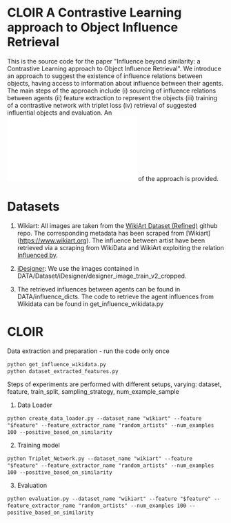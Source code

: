 # CLOIR A Contrastive Learning approach to Object Influence Retrieval
This is the source code for the paper "Influence beyond similarity: a Contrastive Learning approach to Object Influence Retrieval".
We introduce an approach to suggest the existence of influence relations between objects, having access to information about influence between their agents. 
The main steps of the approach include (i) sourcing of influence relations between agents (ii) feature extraction to represent the objects (iii) training of a contrastive network with triplet loss (iv) retrieval of suggested influential objects and evaluation. An ![overview](images/method.pdf) of the approach is provided.

# Datasets
1. Wikiart: All images are taken from the [WikiArt Dataset (Refined)](https://github.com/cs-chan/ArtGAN/tree/master/WikiArt%20Dataset) github repo. The corresponding metadata has been scraped from [Wikiart] (https://www.wikiart.org). The influence between artist have been retrieved via a scraping from WikiData and WikiArt exploiting the relation [Influenced by](https://www.wikidata.org/wiki/Property:P737). 

2. [iDesigner](https://www.kaggle.com/competitions/idesigner/data): We use the images contained in DATA/Dataset/iDesigner/designer_image_train_v2_cropped.

3. The retrieved influences between agents can be found in DATA/influence_dicts. The code to retrieve the agent influences from Wikidata can be found in get_influence_wikidata.py


 # CLOIR
 Data extraction and preparation - run the code only once

```
python get_influence_wikidata.py
python dataset_extracted_features.py
```
Steps of experiments are performed with different setups, varying: dataset, feature, train_split, sampling_strategy, num_example_sample

1. Data Loader
```
python create_data_loader.py --dataset_name "wikiart" --feature "$feature" --feature_extractor_name "random_artists" --num_examples 100 --positive_based_on_similarity

```
2. Training model 

```
python Triplet_Network.py --dataset_name "wikiart" --feature "$feature" --feature_extractor_name "random_artists" --num_examples 100 --positive_based_on_similarity

```

3. Evaluation
```
python evaluation.py --dataset_name "wikiart" --feature "$feature" --feature_extractor_name "random_artists" --num_examples 100 --positive_based_on_similarity

```










